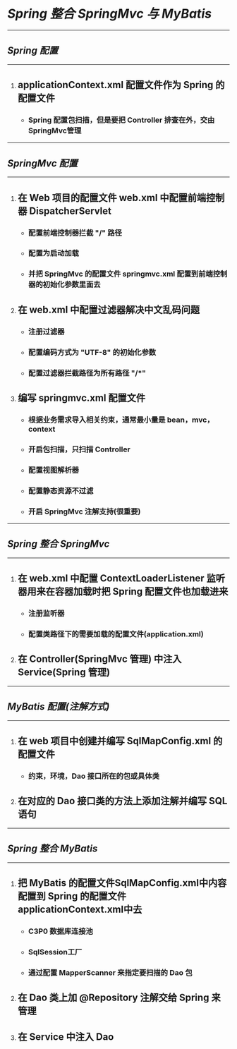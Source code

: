 # ***Spring 整合 SpringMvc 与 MyBatis***

---

## ***Spring 配置***

---



1. ## applicationContext.xml 配置文件作为 Spring 的配置文件

   + ### Spring 配置包扫描，但是要把 Controller 排查在外，交由 SpringMvc管理

---

## ***SpringMvc 配置***

---



1. ## 在 Web 项目的配置文件 web.xml 中配置前端控制器 DispatcherServlet

   + ### 配置前端控制器拦截 "/" 路径

   + ### 配置为启动加载

   + ### 并把 SpringMvc 的配置文件 springmvc.xml 配置到前端控制器的初始化参数里面去

2. ## 在 web.xml 中配置过滤器解决中文乱码问题

   + ### 注册过滤器

   + ### 配置编码方式为 "UTF-8" 的初始化参数

   + ### 配置过滤器拦截路径为所有路径 "/*"

3. ## 编写 springmvc.xml 配置文件

   + ### 根据业务需求导入相关约束，通常最小量是 bean，mvc，context

   + ### 开启包扫描，只扫描 Controller

   + ### 配置视图解析器

   + ### 配置静态资源不过滤

   + ### 开启 SpringMvc 注解支持(很重要)

---

## ***Spring 整合 SpringMvc***

---



1. ## 在 web.xml 中配置 ContextLoaderListener 监听器用来在容器加载时把 Spring 配置文件也加载进来

   + ### 注册监听器

   + ### 配置类路径下的需要加载的配置文件(application.xml)

2. ## 在 Controller(SpringMvc 管理) 中注入 Service(Spring 管理)

---

## ***MyBatis 配置(注解方式)***

---



1. ## 在 web 项目中创建并编写 SqlMapConfig.xml 的配置文件

   + ### 约束，环境，Dao 接口所在的包或具体类

2. ## 在对应的 Dao 接口类的方法上添加注解并编写 SQL 语句

---

## ***Spring 整合 MyBatis***

---



1. ## 把 MyBatis 的配置文件SqlMapConfig.xml中内容配置到 Spring 的配置文件applicationContext.xml中去

   + ### C3P0 数据库连接池

   + ### SqlSession工厂

   + ### 通过配置 MapperScanner 来指定要扫描的 Dao 包

2. ## 在 Dao 类上加 @Repository 注解交给 Spring 来管理

3. ## 在 Service 中注入 Dao

